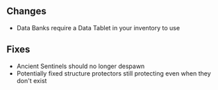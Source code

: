 ## Changes
- Data Banks require a Data Tablet in your inventory to use

## Fixes
- Ancient Sentinels should no longer despawn
- Potentially fixed structure protectors still protecting even when they don't exist
